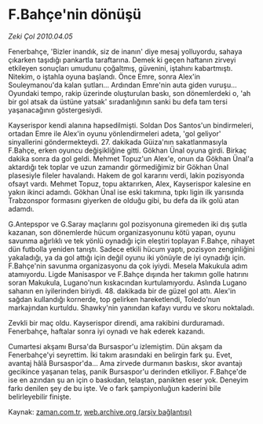 # F.Bahçe'nin dönüşü

*Zeki Çol 2010.04.05*

<tr><td class="metin" colspan="2" style="padding-top: 20px; padding-left: 5px; ">Fenerbahçe, 'Bizler inandık, siz de inanın' diye mesaj yolluyordu, sahaya çıkarken taşıdığı pankartla taraftarına. Demek ki geçen haftanın zirveyi etkileyen sonuçları umudunu çoğaltmış, güvenini, iştahını kabartmıştı. Nitekim, o iştahla oyuna başlandı. Önce Emre, sonra Alex'in Souleymanou'da kalan şutları... Ardından Emre'nin auta giden vuruşu... Oyundaki tempo, rakip üzerinde oluşturulan baskı, son dönemlerdeki o, 'ah bir gol atsak da üstüne yatsak' sıradanlığının sanki bu defa tam tersi yaşanacağının göstergesiydi.</td></tr><tr><td class="metin" colspan="2" style="padding-top: 20px; padding-left: 5px; "><p>Kayserispor kendi alanına hapsedilmişti. Soldan Dos Santos'un bindirmeleri, ortadan Emre ile Alex'in oyunu yönlendirmeleri adeta, 'gol geliyor' sinyallerini göndermekteydi. 27. dakikada Güiza'nın sakatlanmasıyla F.Bahçe, erken oyuncu değişikliğine gitti. Gökhan Ünal oyuna girdi. Birkaç dakika sonra da gol geldi. Mehmet Topuz'un Alex'e, onun da Gökhan Ünal'a aktardığı tek toplar ve uzun zamandır görmediğimiz bir Gökhan Ünal plasesiyle fileler havalandı. Hakem de gol kararını verdi, lakin pozisyonda ofsayt vardı. Mehmet Topuz, topu aktarırken, Alex, Kayserispor kalesine en yakın ikinci adamdı. Gökhan Ünal ise eski takımına, tıpkı ligin ilk yarısında Trabzonspor formasını giyerken de olduğu gibi, bu defa da ilk golü atan adamdı.
<p>G.Antepspor ve G.Saray maçlarını gol pozisyonuna giremeden iki dış şutla kazanan, son dönemlerde hücum organizasyonunu kötü yapan, oyunu savunma ağırlıklı ve tek yönlü oynadığı için eleştiri toplayan F.Bahçe, nihayet dün futbolla yeniden tanıştı. Sadece etkili hücum yaptı, pozisyon zenginliğini yakaladığı, ya da gol attığı için değil oyunu iki yönüyle de iyi oynadığı için. F.Bahçe'nin savunma organizasyonu da çok iyiydi. Mesela Makukula adım atamıyordu. Ligde Manisaspor ve F.Bahçe dışında her takımın golle hatırını soran Makukula, Lugano'nun kıskacından kurtulamıyordu. Aslında Lugano sahanın en iyilerinden biriydi. 48. dakikada bir de güzel gol attı. Alex'in sağdan kullandığı kornerde, top gelirken hareketlendi, Toledo'nun markajından kurtuldu. Shawky'nin yanından kafayı vurdu ve skoru noktaladı.
<p>Zevkli bir maç oldu. Kayserispor direndi, ama rakibini durduramadı. Fenerbahçe, haftalar sonra iyi oynadı ve hak ederek kazandı.
<p>Cumartesi akşamı Bursa'da Bursaspor'u izlemiştim. Dün akşam da Fenerbahçe'yi seyrettim. İki takım arasındaki en belirgin fark şu. Evet, avantaj hâlâ Bursaspor'da... Ama zirvede durmanın baskısı, skor avantajı gecikince yaşanan telaş, panik Bursaspor'u derinden etkiliyor. F.Bahçe'de ise en azından şu an için o baskıdan, telaştan, panikten eser yok. Deneyim farkı denilen şey de bu işte. Ve o fark şampiyonluğun kaderini bile belirleyebilir finişte. <br/></p></p></p></p></td></tr>

Kaynak: [zaman.com.tr](http://zaman.com.tr/yazar.do?yazino=969455), [web.archive.org (arşiv bağlantısı)](http://web.archive.org/web/20100407080933/http://www.zaman.com.tr:80/yazar.do?yazino=969455)
